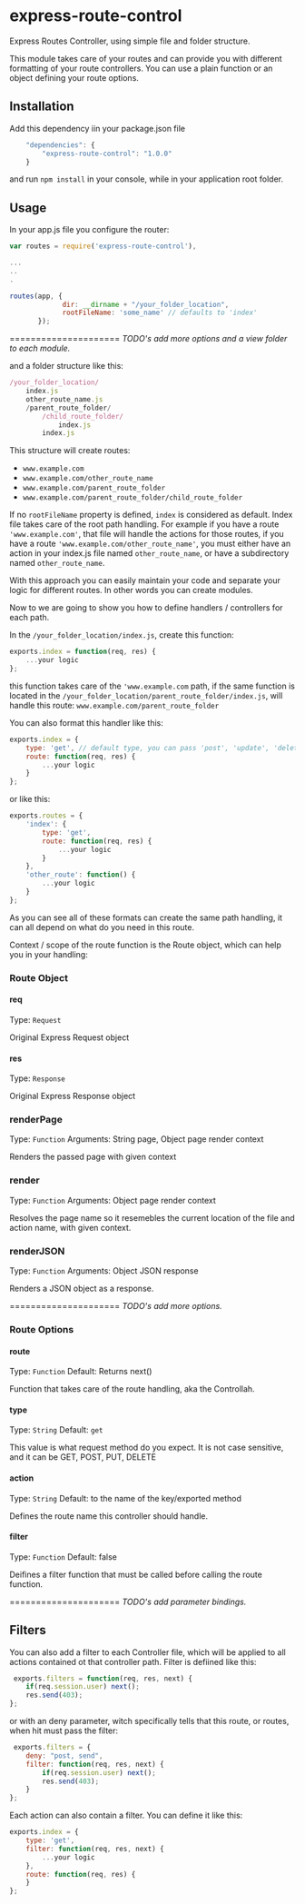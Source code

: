 # express-route-control

Express Routes Controller, using simple file and folder structure.

This module takes care of your routes and can provide you with different formatting of your route controllers. You can use a plain function or an object defining your route options.

## Installation

Add this dependency iin your package.json file

```javascript
	"dependencies": {
    	"express-route-control": "1.0.0"
    }
```

and run ```npm install``` in your console, while in your application root folder.

## Usage

In your app.js file you configure the router:

```javascript
var routes = require('express-route-control'),

...
..
.

routes(app, {
			 dir: __dirname + "/your_folder_location",
             rootFileName: 'some_name' // defaults to 'index'
       });
```

=====================
_TODO's add more options and a view folder to each module._

and a folder structure like this: 

```javascript
/your_folder_location/
	index.js
    other_route_name.js
    /parent_route_folder/
    	/child_route_folder/
        	index.js
    	index.js
```

This structure will create routes:

- `www.example.com`
- `www.example.com/other_route_name`
- `www.example.com/parent_route_folder`
- `www.example.com/parent_route_folder/child_route_folder`

If no `rootFileName` property is defined, `index` is considered as default. Index file takes care of the root path handling. 
For example if you have a route `'www.example.com'`, that file will handle the actions for those routes, if you have a route `'www.example.com/other_route_name'`, you must either have an action in your index.js file named `other_route_name`, or have a subdirectory named `other_route_name`.

With this approach you can easily maintain your code and separate your logic for different routes. In other words you can create modules.

Now to we are going to show you how to define handlers / controllers for each path.

In the `/your_folder_location/index.js`, create this function:

```javascript
exports.index = function(req, res) {
	...your logic
};
```

this function takes care of the `'www.example.com` path, if the same function is located in the `/your_folder_location/parent_route_folder/index.js`, will handle this route: `www.example.com/parent_route_folder`

You can also format this handler like this:

```javascript
exports.index = {
	type: 'get', // default type, you can pass 'post', 'update', 'delete, 'put'
	route: function(req, res) {
		...your logic
	}
};
```

or like this:

```javascript
exports.routes = {
	'index': {
		type: 'get',
		route: function(req, res) {
			...your logic
		}
	},
	'other_route': function() {
		...your logic
	}
};
```

As you can see all of these formats can create the same path handling, it can all depend on what do you need in this route.

Context / scope of the route function is the Route object, which can help you in your handling:

### Route Object

#### req

Type: ```Request```

Original Express Request object 

#### res

Type: ```Response```

Original Express Response object 

### renderPage

Type: ```Function``` Arguments: String page, Object page render context

Renders the passed page with given context

### render

Type: ```Function``` Arguments: Object page render context

Resolves the page name so it resemebles the current location of the file and action name, with given context.

### renderJSON

Type: ```Function``` Arguments: Object JSON response

Renders a JSON object as a response.

=====================
_TODO's add more options._

### Route Options

#### route

Type: ```Function``` Default: Returns next()

Function that takes care of the route handling, aka the Controllah.

#### type

Type: ```String``` Default: ```get```

This value is what request method do you expect. It is not case sensitive, and it can be GET, POST, PUT, DELETE

#### action

Type: ```String``` Default: to the name of the key/exported method

Defines the route name this controller should handle.

#### filter

Type: ```Function``` Default: false

Deifines a filter function that must be called before calling the route function.

=====================
_TODO's add parameter bindings._

## Filters

You can also add a filter to each Controller file, which will be applied to all actions contained ot that controller path. Filter is defiined like this:

```javascript
 exports.filters = function(req, res, next) {
	if(req.session.user) next();
	res.send(403);
};
 ``` 
or with an deny parameter, witch specifically tells that this route, or routes, when hit must pass the filter:

```javascript
 exports.filters = {
	deny: "post, send",
	filter: function(req, res, next) {
		if(req.session.user) next();
		res.send(403);
	}
};
 ```

Each action can also contain a filter. You can define it like this:

```javascript
exports.index = {
	type: 'get',
	filter: function(req, res, next) {
		...your logic
	},
	route: function(req, res) {
	}
};
 ```




